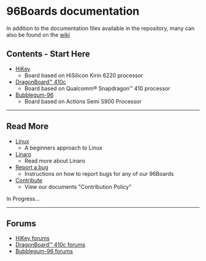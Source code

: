 # 96Boards documentation

In addition to the documentation files available in the repository,
many can also be found on the [wiki](https://github.com/96boards/documentation/wiki)

## Contents - Start Here

- [HiKey](https://github.com/96boards/documentation/blob/master/hikey/README.md)
   - Board based on HiSilicon Kirin 6220 processor
- [DragonBoard™ 410c](https://github.com/96boards/documentation/blob/master/dragonboard410c/README.md)
   - Board based on Qualcomm® Snapdragon™ 410 processor
- [Bubblegum-96](https://github.com/96boards/documentation/blob/master/bubblegum-96/README.md)
   - Board based on Actions Semi S900 Processor

***

## Read More

- [Linux]()
   - A beginners approach to Linux
- [Linaro]()
   - Read more about Linaro
- [Report a bug]()
   - Instructions on how to report bugs for any of our 96Boards
- [Contribute]()
   - View our documents "Contribution Policy"

In Progress...

***

## Forums

- [HiKey forums](http://www.96boards.org/forums/forum/products/hikey/)
- [DragonBoard™ 410c forums](http://www.96boards.org/forums/forum/products/dragonboard410c/)
- [Bubblegum-96 forums](http://www.96boards.org/forums/forum/products/bubblegum96/)
